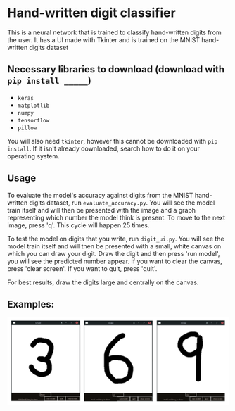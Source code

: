 # Hand-written digit classifier
This is a neural network that is trained to classify hand-written digits from the user. It has a UI made with Tkinter and is trained on the MNIST hand-written digits dataset

## Necessary libraries to download (download with `pip install _____`)
* `keras`
* `matplotlib`
* `numpy`
* `tensorflow`
* `pillow`

You will also need `tkinter`, however this cannot be downloaded with `pip install`. If it isn't already downloaded, search how to do it on your operating system.

## Usage
To evaluate the model's accuracy against digits from the MNIST hand-written digits dataset, run `evaluate_accuracy.py`. You will see the model train itself and will then be presented with the image and a graph representing which number the model think is present. To move to the next image, press 'q'. This cycle will happen 25 times.

To test the model on digits that you write, run `digit_ui.py`. You will see the model train itself and will then be presented with a small, white canvas on which you can draw your digit. Draw the digit and then press 'run model', you will see the predicted number appear. If you want to clear the canvas, press 'clear screen'. If you want to quit, press 'quit'.

For best results, draw the digits large and centrally on the canvas.

## Examples:

![Examples](numbers.png)
